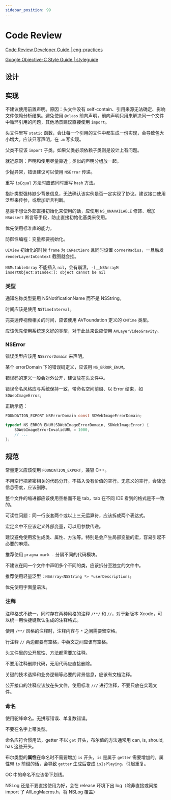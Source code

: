 ```yaml
---
sidebar_position: 99
---
```


# Code Review

[Code Review Developer Guide | eng-practices](https://google.github.io/eng-practices/review/)

[Google Objective-C Style Guide | styleguide](https://google.github.io/styleguide/objcguide.html)

## 设计

## 实现

不建议使用前置声明。原因：头文件没有 self-contain、引用来源无法确定、影响文件依赖分析结果。避免使用 `@class` 前向声明，前向声明只用来解决同一个文件中循环引用的问题，其他场景建议直接使用 `import`。

头文件里写 `static` 函数，会让每一个引用的文件中都生成一份实现，会导致包大小增大。应该只写声明，在 `.m` 写实现。

父类不应该 `import` 子类。如果父类必须依赖子类则是设计上有问题。

就近原则：声明和使用尽量靠近；类似的声明分组放一起。

少抛异常，错误建议可以使用 `NSError` 传递。

重写 `isEqual` 方法时应该同时重写 `hash` 方法。

指针类型强转缺少背景信息，无法确认该实例是否一定实现了协议。建议接口使用泛型来传参，或增加断言判断。

基类不想让外部直接初始化来使用的话，应使用 `NS_UNAVAILABLE` 修饰、增加 `NSAssert` 断言等手段，防止直接初始化基类来使用。

优先使用标准库的能力。

防御性编程：变量都要初始化。

`UIView` 初始化的时候 `frame` 为 `CGRectZero` 且同时设置 `cornerRadius`，一旦触发 `renderLayerInContext` 截图就会挂。

`NSMutableArray` 不能插入 `nil`，会有崩溃，`-[__NSArrayM insertObject:atIndex:]: object cannot be nil`

### 类型

通知名称类型要用 NSNotificationName 而不是 NSString。

时间应该是使用 `NSTimeInterval`。

完美透传视频相关的时间，应该使用 AVFoundation 定义的 `CMTime` 类型。

应该优先使用系统定义好的类型，对于此处来说应使用 `AVLayerVideoGravity`。

### NSError

错误类型应该用 `NSErrorDomain` 来声明。

某个 errorDomain 下的错误码定义，应该用 `NS_ERROR_ENUM`。

错误码的定义一般会对外公开，建议放在头文件中。

错误命名风格应与系统保持一致，带命名空间前缀、以 Error 结束，如 `SDWebImageError`。

正确示范：

```c
FOUNDATION_EXPORT NSErrorDomain const SDWebImageErrorDomain;

typedef NS_ERROR_ENUM(SDWebImageErrorDomain, SDWebImageError) {
    SDWebImageErrorInvalidURL = 1000,
    // ...
};
```

## 规范

常量定义应该使用 `FOUNDATION_EXPORT`，兼容 C++。

不用空行把紧密相关的代码分开。不插入没有价值的空行。无意义的空行，会降低信息密度，应该删除。

整个文件的缩进都应该使用空格而不是 tab，tab 在不同 IDE 看到的格式是不一致的。

可读性问题：同一行嵌套两个或以上三元运算符，应该拆成两个表达式。

宏定义中不应该定义外部变量，可以用参数传递。

建议避免使用宏生成类、属性、方法等。特别是会产生局部变量的宏，容易引起不必要的麻烦。

推荐使用 `pragma mark -` 分隔不同的代码模块。

不建议在同一个文件中声明多个不同的类，应该拆分至独立的文件中。

推荐使用轻量泛型：`NSArray<NSString *> *userDescriptions;`

优先使用字面量语法。

### 注释

注释格式不统一，同时存在两种风格的注释 `/**/` 和 `//`，对于新版本 Xcode，可以统一用快捷键默认生成的注释格式。

使用 `/**/` 风格的注释时，注释内容与 `*` 之间需要留空格。

行注释 `//` 两边都要有空格，中英文之间应该有空格。

头文件里的公开属性、方法都需要加注释。

不要用注释删除代码，无用代码应直接删除。

关键的技术选择和业务逻辑等必要的背景信息，应该有文档注释。

公开接口的注释应该放在头文件，使用标准 `///` 进行注释，不要只放在实现文件。

### 命名

使用驼峰命名。无拼写错误、单复数错误。

不要在名字上带类型。

命名应符合惯用法，getter 不以 `get` 开头，布尔值的方法通常用 can, is, should, has 这些开头。

布尔类型的**属性**在命名时不需要增加 `is` 开头，`is` 是属于 `getter` 需要增加的。属性带 `is` 前缀的话，会导致 `getter` 生成后变成 `isIsPlaying`，引起重复。

OC 中的命名不应该带下划线。

NSLog 还是不要直接使用为好，会在 release 环境下出 log（除非直接或间接 import 了 AllLogMacros.h，将 NSLog 覆盖）
